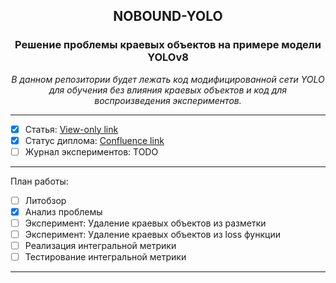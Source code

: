 <div align="center" >
    <h2>NOBOUND-YOLO</h2>
    <h3>Решение проблемы краевых объектов на примере модели YOLOv8</h3>
    <p><i>В данном репозитории будет лежать код модифицированной сети YOLO для обучения без влияния краевых объектов и код для воспроизведения экспериментов.</i></p>
</div>

---

- [x] Статья: [View-only link](https://latex.se-vi-science.ru/read/rjkxjpsqkvxs#46dd79)
- [x] Статус диплома: [Confluence link](https://confluence.color.iitp.ru/x/ugJUAQ)
- [ ] Журнал экспериментов: TODO

---

План работы:
- [ ] Литобзор
- [x] Анализ проблемы
- [ ] Эксперимент: Удаление краевых объектов из разметки
- [ ] Эксперимент: Удаление краевых объектов из loss функции
- [ ] Реализация интегральной метрики
- [ ] Тестирование интегральной метрики

---
